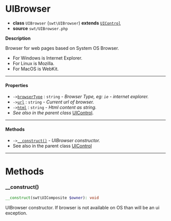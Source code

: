 # UIBrowser

- **class** `UIBrowser` (`swt\UIBrowser`) **extends** [`UIControl`](https://github.com/jphp-compiler/jphp-swt-ext/blob/master/api-docs/classes/swt/UIControl.md)
- **source** `swt/UIBrowser.php`

**Description**

Browser for web pages based on System OS Browser.

- For Windows is Internet Explorer.
- For Linux is Mozilla.
- For MacOS is WebKit.


---

#### Properties

- `->`[`browserType`](#prop-browsertype) : `string` - _Browser Type, eg: `ie` - internet explorer._
- `->`[`url`](#prop-url) : `string` - _Current url of browser._
- `->`[`html`](#prop-html) : `string` - _Html content as string._
- *See also in the parent class* [UIControl](https://github.com/jphp-compiler/jphp-swt-ext/blob/master/api-docs/classes/swt/UIControl.md).

---

#### Methods

- `->`[`__construct()`](#method-__construct) - _UIBrowser constructor._
- See also in the parent class [UIControl](https://github.com/jphp-compiler/jphp-swt-ext/blob/master/api-docs/classes/swt/UIControl.md)

---
# Methods

<a name="method-__construct"></a>

### __construct()
```php
__construct(swt\UIComposite $owner): void
```
UIBrowser constructor.
If browser is not available on OS than will be an ui exception.